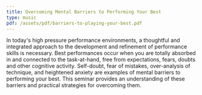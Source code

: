 ```yaml
---
title: Overcoming Mental Barriers to Performing Your Best
type: music
pdf: /assets/pdf/barriers-to-playing-your-best.pdf
---
```


In today's high pressure performance environments, a thoughtful and integrated approach to the development and refinement of performance skills is necessary. Best performances occur when you are totally absorbed in and connected to the task-at-hand, free from expectations, fears, doubts and other cognitive activity. Self-doubt, fear of mistakes, over-analysis of technique, and heightened anxiety are examples of mental barriers to performing your best. This seminar provides an understanding of these barriers and practical strategies for overcoming them.
